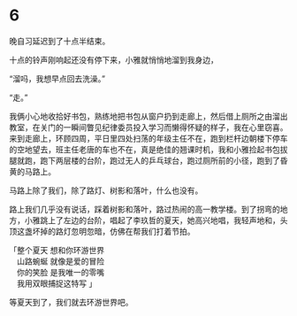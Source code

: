 # 6

晚自习延迟到了十点半结束。

十点的铃声刚响起还没有停下来，小雅就悄悄地溜到我身边，

“溜吗，我想早点回去洗澡。”

“走。”

我俩小心地收拾好书包，熟练地把书包从窗户扔到走廊上，然后借上厕所之由溜出教室，在关门的一瞬间瞥见纪律委员投入学习而懒得怀疑的样子，我在心里窃喜。来到走廊上，环顾四周，平日里四处扫荡的年级主任不在，跑到栏杆边朝楼下停车的空地望去，班主任老唐的车也不在，真是绝佳的翘课时机，我和小雅捡起书包拔腿就跑，跑下两层楼的台阶，跑过无人的乒乓球台，跑过厕所前的小径，跑到了昏黄的马路上。

马路上除了我们，除了路灯、树影和落叶，什么也没有。

路上我们几乎没有说话，踩着树影和落叶，路过热闹的高一教学楼。到了拐弯的地方，小雅跳上了左边的台阶，唱起了李玖哲的夏天，她高兴地唱，我轻声地和，头顶这盏坏掉的路灯忽明忽暗，仿佛在帮我们打着节拍。

「整个夏天 想和你环游世界<br>&emsp;山路蜿蜒 就像是爱的冒险<br>&emsp;你的笑脸 是我唯一的零嘴<br>&emsp;我用双眼捕捉这特写 」

等夏天到了，我们就去环游世界吧。

